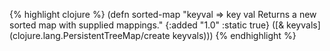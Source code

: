 {% highlight clojure %}
(defn sorted-map
  "keyval => key val
  Returns a new sorted map with supplied mappings."
  {:added "1.0"
   :static true}
  ([& keyvals]
   (clojure.lang.PersistentTreeMap/create keyvals)))
{% endhighlight %}
